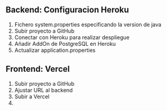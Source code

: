 ## Backend: Configuracion Heroku

   1. Fichero system.properties especificando la version de java
   2. Subir proyecto a GitHub
   3. Conectar con Heroku para realizar despliegue 
   4. Añadir AddOn de PostgreSQL en Heroku
   5. Actualizar application.properties

## Frontend: Vercel

1. Subir proyecto a GitHub
2. Ajustar URL al backend
3. Subir a Vercel
4. 